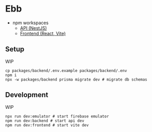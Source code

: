 # Ebb

- npm workspaces
  - [API (NestJS)](./packages/backend/README.md)
  - [Frontend (React, Vite)](./packages/frontend/README.md)

## Setup

WIP

```
cp packages/backend/.env.example packages/backend/.env
npm i
npx -w packages/backend prisma migrate dev # migrate db schemas
```

## Development

WIP

```
npx run dev:emulator # start firebase emulator
npm run dev:backend # start api dev
npm run dev:frontend # start vite dev
```
